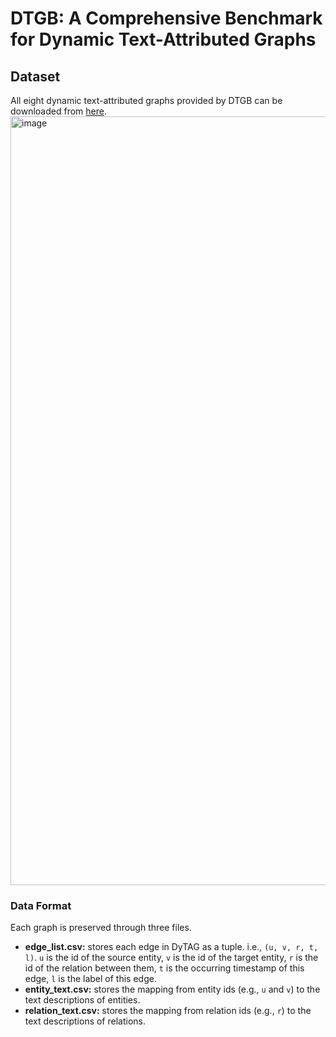 # DTGB: A Comprehensive Benchmark for Dynamic Text-Attributed Graphs

## Dataset
All eight dynamic text-attributed graphs provided by DTGB can be downloaded from [here](https://drive.google.com/drive/folders/1QFxHIjusLOFma30gF59_hcB19Ix3QZtk?usp=sharing).
<img width="1230" alt="image" src="https://github.com/zjs123/DTGB/assets/17922610/2f714dd7-7928-4eed-8e55-8e1fa947e463">

### Data Format
Each graph is preserved through three files.
* __edge_list.csv:__ stores each edge in DyTAG as a tuple. i.e., `(u, v, r, t, l)`. `u` is the id of the source entity, `v` is the id of the target entity, `r` is the id of the relation between them, `t` is the occurring timestamp of this edge, `l` is the label of this edge.
* __entity_text.csv:__ stores the mapping from entity ids (e.g., `u` and `v`) to the text descriptions of entities.
* __relation_text.csv:__ stores the mapping from relation ids (e.g., `r`) to the text descriptions of relations.
